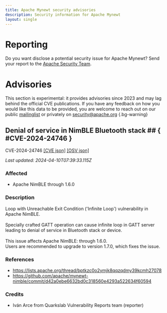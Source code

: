 ```yaml
---
title: Apache Mynewt security advisories
description: Security information for Apache Mynewt
layout: single
---
```


# Reporting

Do you want disclose a potential security issue for Apache Mynewt? Send your report to the [Apache Security Team](mailto:security@apache.org).

# Advisories

This section is experimental: it provides advisories since 2023 and may lag behind the official CVE publications. If you have any feedback on how you would like this data to be provided, you are welcome to reach out on our public [mailinglist](/mailinglist) or privately on [security@apache.org](mailto:security@apache.org)
{.bg-warning}

## Denial of service in NimBLE Bluetooth stack ## { #CVE-2024-24746 }

CVE-2024-24746 [\[CVE json\]](./CVE-2024-24746.cve.json) [\[OSV json\]](./CVE-2024-24746.osv.json)



_Last updated: 2024-04-10T07:39:33.115Z_

### Affected

* Apache NimBLE through 1.6.0


### Description

Loop with Unreachable Exit Condition ('Infinite Loop') vulnerability in Apache NimBLE.&nbsp;<br><br>Specially crafted GATT operation can cause infinite loop in GATT server leading to denial of service in Bluetooth stack or device.<br><br><span style="background-color: var(--wht);">This issue affects Apache NimBLE: through 1.6.0.<br></span><span style="background-color: var(--wht);">Users are recommended to upgrade to version 1.7.0, which fixes the issue.</span>

### References
* https://lists.apache.org/thread/bptkzc0o2ymjk8qqzqdmy39kcmh27078
* https://github.com/apache/mynewt-nimble/commit/d42a0ebe6632bd0c318560e4293a522634f60594


### Credits
* Iván Arce from Quarkslab Vulnerability Reports team (reporter)
